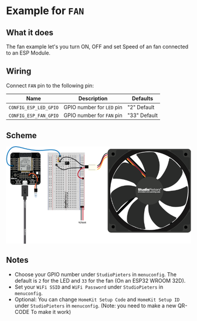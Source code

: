 # Example for `FAN`

## What it does

The fan example let's you turn ON, OFF and set Speed of an fan connected to an ESP Module.

## Wiring

Connect `FAN` pin to the following pin:

| Name | Description | Defaults |
|------|-------------|----------|
| `CONFIG_ESP_LED_GPIO` | GPIO number for `LED` pin | "2" Default |
| `CONFIG_ESP_FAN_GPIO` | GPIO number for `FAN` pin | "33" Default |

## Scheme

![alt text](./scheme.png)

## Notes

- Choose your GPIO number under `StudioPieters` in `menuconfig`. The default is `2` for the LED and `33` for the fan (On an ESP32 WROOM 32D).
- Set your `WiFi SSID` and `WiFi Password` under `StudioPieters` in `menuconfig`.
- Optional: You can change `HomeKit Setup Code` and `HomeKit Setup ID` under `StudioPieters` in `menuconfig`. (Note:  you need to make a new QR-CODE To make it work)
